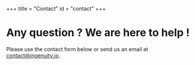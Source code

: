 +++
title = "Contact"
id = "contact"
+++

# Any question ? We are here to help ! 

Please use the contact form below or send us an email at <a href="mailto:contact@ingenuity.io">contact@ingenuity.io</a>.
